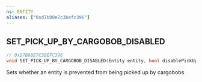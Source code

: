 ```yaml
---
ns: ENTITY
aliases: ["0xd7b80e7c3befc396"]
---
```

## SET_PICK_UP_BY_CARGOBOB_DISABLED

```c
// 0xD7B80E7C3BEFC396
void SET_PICK_UP_BY_CARGOBOB_DISABLED(Entity entity, bool disablePickUp);
```

Sets whether an entity is prevented from being picked up by cargobobs

